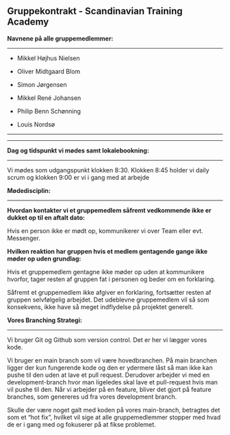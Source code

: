 ## Gruppekontrakt - Scandinavian Training Academy

  ****Navnene på alle gruppemedlemmer:****
  ___

-   Mikkel Højhus Nielsen
    
-   Oliver Midtgaard Blom
    
-   Simon Jørgensen
    
-   Mikkel René Johansen
    
-   Philip Benn Schønning
    
-   Louis Nordsø
    
___
  ---

**Dag og tidspunkt vi mødes samt lokalebookning:**
___
Vi mødes som udgangspunkt klokken 8:30. Klokken 8:45 holder vi daily scrum og klokken 9:00 er vi i gang med at arbejde

**Mødedisciplin:**
___

**Hvordan kontakter vi et gruppemedlem såfremt vedkommende ikke er dukket op til en aftalt dato:**

Hvis en person ikke er mødt op, kommunikerer vi over Team eller evt. Messenger.

  

**Hvilken reaktion har gruppen hvis et medlem gentagende gange ikke møder op uden grundlag:**

Hvis et gruppemedlem gentagne ikke møder op uden at kommunikere hvorfor, tager resten af gruppen fat i personen og beder om en forklaring.

Såfremt et gruppemedlem ikke afgiver en forklaring, fortsætter resten af gruppen selvfølgelig arbejdet. Det udeblevne gruppemedlem vil så som konsekvens, ikke have så meget indflydelse på projektet generelt.

  
  

**Vores Branching Strategi:**
___

Vi bruger Git og Github som version control. Det er her vi lægger vores kode.

Vi bruger en main branch som vil være hovedbranchen. På main branchen ligger der kun fungerende kode og den er ydermere låst så man ikke kan pushe til den uden at lave et pull request. Derudover arbejder vi med en development-branch hvor man ligeledes skal lave et pull-request hvis man vil pushe til den. Når vi arbejder på en feature, bliver det gjort på feature branches, som genereres ud fra vores development branch.

Skulle der være noget galt med koden på vores main-branch, betragtes det som et “hot fix”, hvilket vil sige at alle gruppemedlemmer stopper med hvad de er i gang med og fokuserer på at fikse problemet.

